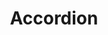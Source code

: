 ---
permalink: false
hideInSitemap: true
tags: 
    - lyne_components_de
title: Accordion
parent: lyne_components_de
keywords: accordion, expansion-panel, expansion, panel
order: 10
redirect: /de/design-system/lyne/components/accordion/accordion/
folder: true
---